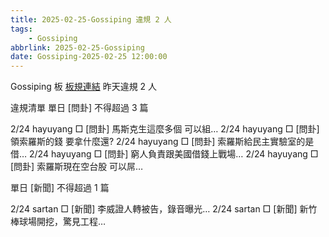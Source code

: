 ```yaml
---
title: 2025-02-25-Gossiping 違規 2 人
tags:
    - Gossiping
abbrlink: 2025-02-25-Gossiping
date: Gossiping-2025-02-25 12:00:00
---
```

Gossiping 板 [板規連結](https://www.ptt.cc/bbs/Gossiping/M.1637425085.A.07D.html)
昨天違規 2 人
<!-- more -->

違規清單
單日 [問卦] 不得超過 3 篇

2/24 hayuyang □ [問卦] 馬斯克生這麼多個 可以組…
2/24 hayuyang □ [問卦] 領索羅斯的錢 要拿什麼還?
2/24 hayuyang □ [問卦] 索羅斯給民主實驗室的是借…
2/24 hayuyang □ [問卦] 窮人負責跟美國借錢上戰場…
2/24 hayuyang □ [問卦] 索羅斯現在空台股 可以屌…

單日 [新聞] 不得超過 1 篇

2/24 sartan □ [新聞] 李威證人轉被告，錄音曝光…
2/24 sartan □ [新聞] 新竹棒球場開挖，驚見工程…